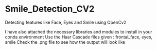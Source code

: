 # Smile_Detection_CV2
Detecting features like Face, Eyes and Smile using OpenCv2

I have also attached the necessary libraries and modules to install in your conda environment
Use the Haar Cascade files given : frontal_face, eyes, smile
Check the .png file to see how the output will look like
